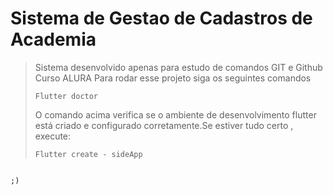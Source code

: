 <h1>Sistema de Gestao de Cadastros de Academia</h1>

>Sistema desenvolvido apenas para estudo de comandos GIT e Github
>Curso ALURA
>Para rodar esse projeto siga os seguintes comandos
>```
>Flutter doctor
>```
>O comando acima verifica se o ambiente de desenvolvimento flutter está criado e configurado corretamente.Se estiver tudo certo , execute:
>```
>Flutter create - sideApp
```

;)
